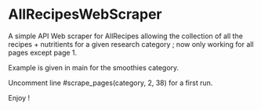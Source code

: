 # AllRecipesWebScraper
A simple API Web scraper for AllRecipes allowing the collection of all the recipes + nutritients for a given research category ; now only working for all pages except page 1.

Example is given in main for the smoothies category.

Uncomment line #scrape_pages(category, 2, 38) for a first run.

Enjoy !
